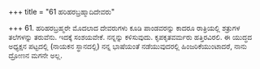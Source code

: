 +++
title = "61 ಹರಿಹರಬ್ರಹ್ಮಾದಿದೇವರು"

+++
61. ಹರಿಹರಬ್ರಹ್ಮರೇ ಮೊದಲಾದ ದೇವರುಗಳು ಕೂಡಿ ಪಾಂಡವರನ್ನು ಕಾದರೂ ರಾತ್ರಿಯಲ್ಲಿ ಶತ್ರುಗಳ ತಲೆಗಳನ್ನು ತರುವೆನು. ಇದಕ್ಕೆ ಸಂಶಯವೇಕೆ. ನನ್ನನ್ನು ಕಳಿಸುವುದು. ಕೃಪಕೃತವರ್ಮರು ಹತ್ತಿರವಿರಲಿ. ಈ ಯುದ್ಧದ ಅಧ್ಯಕ್ಷನ ಪಟ್ಟದಲ್ಲಿ (ನಾಯಕನ ಸ್ಥಾನದಲ್ಲಿ) ನನ್ನ ಭಾಷೆಯಂತೆ ನಡೆಯುವುದರಲ್ಲಿ ಹಿಂಜರಿಕೆಯುಂಟಾದರೆ, ನಾನು ದ್ರೋಣನ ಮಗನೇ ಅಲ್ಲ.